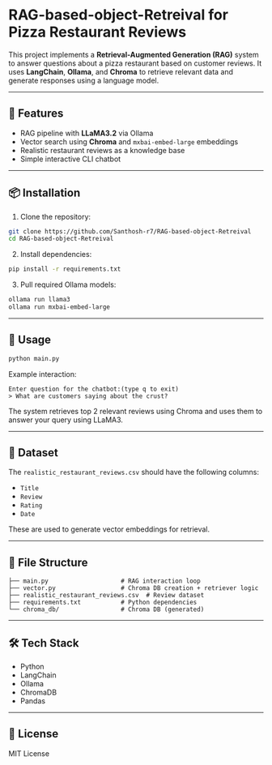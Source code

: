 # RAG-based-object-Retreival for Pizza Restaurant Reviews


This project implements a **Retrieval-Augmented Generation (RAG)** system to answer questions about a pizza restaurant based on customer reviews. It uses **LangChain**, **Ollama**, and **Chroma** to retrieve relevant data and generate responses using a language model.

---

## 🔧 Features

- RAG pipeline with **LLaMA3.2** via Ollama
- Vector search using **Chroma** and `mxbai-embed-large` embeddings
- Realistic restaurant reviews as a knowledge base
- Simple interactive CLI chatbot

---

## 📦 Installation

1. Clone the repository:

```bash
git clone https://github.com/Santhosh-r7/RAG-based-object-Retreival
cd RAG-based-object-Retreival
```

2. Install dependencies:

```bash
pip install -r requirements.txt
```

3. Pull required Ollama models:

```bash
ollama run llama3
ollama run mxbai-embed-large
```

---

## 🚀 Usage

```bash
python main.py
```

Example interaction:

```
Enter question for the chatbot:(type q to exit)
> What are customers saying about the crust?
```

The system retrieves top 2 relevant reviews using Chroma and uses them to answer your query using LLaMA3.

---

## 🧾 Dataset

The `realistic_restaurant_reviews.csv` should have the following columns:

- `Title`
- `Review`
- `Rating`
- `Date`

These are used to generate vector embeddings for retrieval.

---

## 📁 File Structure

```
├── main.py                    # RAG interaction loop
├── vector.py                  # Chroma DB creation + retriever logic
├── realistic_restaurant_reviews.csv  # Review dataset
├── requirements.txt           # Python dependencies
└── chroma_db/                 # Chroma DB (generated)
```

---

## 🛠️ Tech Stack

- Python
- LangChain
- Ollama
- ChromaDB
- Pandas

---

## 📝 License

MIT License
